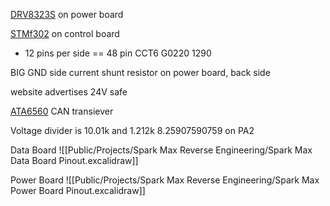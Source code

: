 [DRV8323S](https://www.digikey.com/en/products/detail/texas-instruments/DRV8323SRTAR/7561614) on power board

[STMf302](https://www.st.com/en/microcontrollers-microprocessors/stm32f302.html) on control board
- 12 pins per side == 48 pin
CCT6
G0220 1290


BIG GND side current shunt resistor on power board, back side

website advertises 24V safe

[ATA6560](https://www.microchip.com/en-us/product/ATA6560) CAN transiever

Voltage divider is 10.01k and 1.212k
	8.25907590759
	on PA2

Data Board
![[Public/Projects/Spark Max Reverse Engineering/Spark Max Data Board Pinout.excalidraw]]

Power Board
![[Public/Projects/Spark Max Reverse Engineering/Spark Max Power Board Pinout.excalidraw]]